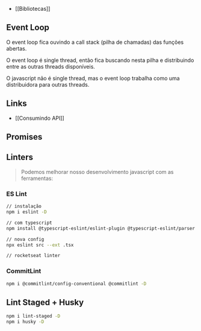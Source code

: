 - [[Bibliotecas]]
## Event Loop

O event loop fica ouvindo a call stack (pilha de chamadas) das funções abertas.

O event loop é single thread, então fica buscando nesta pilha e distribuindo entre as outras threads disponíveis.

O javascript não é single thread, mas o event loop trabalha como uma distribuidora para outras threads.
## Links

- [[Consumindo API]]
## Promises

## Linters

> Podemos melhorar nosso desenvolvimento javascript com as ferramentas:
### ES Lint

```bash
// instalação
npm i eslint -D

// com typescript
npm install @typescript-eslint/eslint-plugin @typescript-eslint/parser eslint-plugin-react -D

// nova config
npx eslint src --ext .tsx

// rocketseat linter

```
### CommitLint

```bash
npm i @commitlint/config-conventional @commitlint -D
```

## Lint Staged + Husky

```bash
npm i lint-staged -D
npm i husky -D
```